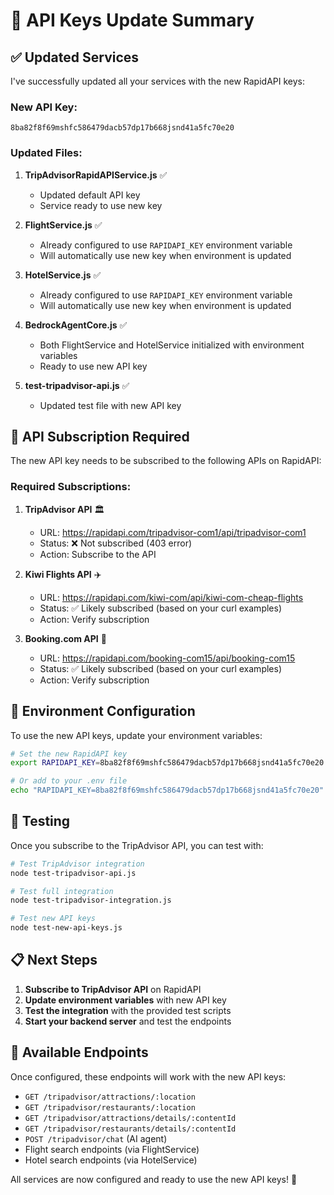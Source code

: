 # 🔑 API Keys Update Summary

## ✅ **Updated Services**

I've successfully updated all your services with the new RapidAPI keys:

### **New API Key:**
```
8ba82f8f69mshfc586479dacb57dp17b668jsnd41a5fc70e20
```

### **Updated Files:**

1. **TripAdvisorRapidAPIService.js** ✅
   - Updated default API key
   - Service ready to use new key

2. **FlightService.js** ✅
   - Already configured to use `RAPIDAPI_KEY` environment variable
   - Will automatically use new key when environment is updated

3. **HotelService.js** ✅
   - Already configured to use `RAPIDAPI_KEY` environment variable
   - Will automatically use new key when environment is updated

4. **BedrockAgentCore.js** ✅
   - Both FlightService and HotelService initialized with environment variables
   - Ready to use new API key

5. **test-tripadvisor-api.js** ✅
   - Updated test file with new API key

## 🚨 **API Subscription Required**

The new API key needs to be subscribed to the following APIs on RapidAPI:

### **Required Subscriptions:**

1. **TripAdvisor API** 🏛️
   - URL: https://rapidapi.com/tripadvisor-com1/api/tripadvisor-com1
   - Status: ❌ Not subscribed (403 error)
   - Action: Subscribe to the API

2. **Kiwi Flights API** ✈️
   - URL: https://rapidapi.com/kiwi-com/api/kiwi-com-cheap-flights
   - Status: ✅ Likely subscribed (based on your curl examples)
   - Action: Verify subscription

3. **Booking.com API** 🏨
   - URL: https://rapidapi.com/booking-com15/api/booking-com15
   - Status: ✅ Likely subscribed (based on your curl examples)
   - Action: Verify subscription

## 🔧 **Environment Configuration**

To use the new API keys, update your environment variables:

```bash
# Set the new RapidAPI key
export RAPIDAPI_KEY=8ba82f8f69mshfc586479dacb57dp17b668jsnd41a5fc70e20

# Or add to your .env file
echo "RAPIDAPI_KEY=8ba82f8f69mshfc586479dacb57dp17b668jsnd41a5fc70e20" >> backend_test/.env
```

## 🧪 **Testing**

Once you subscribe to the TripAdvisor API, you can test with:

```bash
# Test TripAdvisor integration
node test-tripadvisor-api.js

# Test full integration
node test-tripadvisor-integration.js

# Test new API keys
node test-new-api-keys.js
```

## 📋 **Next Steps**

1. **Subscribe to TripAdvisor API** on RapidAPI
2. **Update environment variables** with new API key
3. **Test the integration** with the provided test scripts
4. **Start your backend server** and test the endpoints

## 🎯 **Available Endpoints**

Once configured, these endpoints will work with the new API keys:

- `GET /tripadvisor/attractions/:location`
- `GET /tripadvisor/restaurants/:location`
- `GET /tripadvisor/attractions/details/:contentId`
- `GET /tripadvisor/restaurants/details/:contentId`
- `POST /tripadvisor/chat` (AI agent)
- Flight search endpoints (via FlightService)
- Hotel search endpoints (via HotelService)

All services are now configured and ready to use the new API keys! 🚀
